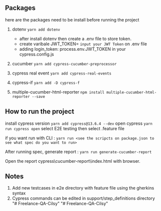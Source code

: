## Packages

here are the packages need to be install before running the project

1. dotenv
   `yarn add dotenv`
   - after install dotenv then create a .env file to store token.
   - create varibale JWT_TOKEN= `input your JWT Token` on .env file
   - adding login_token: process.env.JWT_TOKEN in your cypress.config.js
   
2. cucumber
   `yarn add cypress-cucumber-preprocessor `
3. cypress real event
   `yarn add cypress-real-events`
4. cypress-if
   `yarn add -D cypress-f`
5. multiple-cucumber-html-reporter
   `npm install multiple-cucumber-html-reporter --save`

## How to run the project

install cypress version `yarn add cypress@13.6.4 --dev`
open cypress `yarn run cypress open`
select E2E testing then select .feature file

if you want run with CLI : 
`yarn run <see the scripcts on package.json to see what spec do you want to run>`

After running spec, generate report :
`yarn run generate-cucumber-report`

Open the report cypress\cucumber-report\index.html with browser.

## Notes

1. Add new testcases in e2e directory with feature file using the gherkins syntax
2. Cypress commands can be edited in support/step_definitions directory
"# Freelance-QA-Cilsy" 
"# Freelance-QA-Cilsy" 
